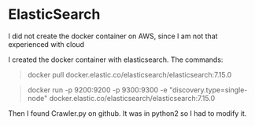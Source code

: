 # ElasticSearch

I did not create the docker container on AWS, since I am not that experienced with cloud

I created the docker container with elasticsearch. The commands:
  
>docker pull docker.elastic.co/elasticsearch/elasticsearch:7.15.0

>docker run -p 9200:9200 -p 9300:9300 -e "discovery.type=single-node" docker.elastic.co/elasticsearch/elasticsearch:7.15.0


Then I found Crawler.py on github. It was in python2 so I had to modify it.
